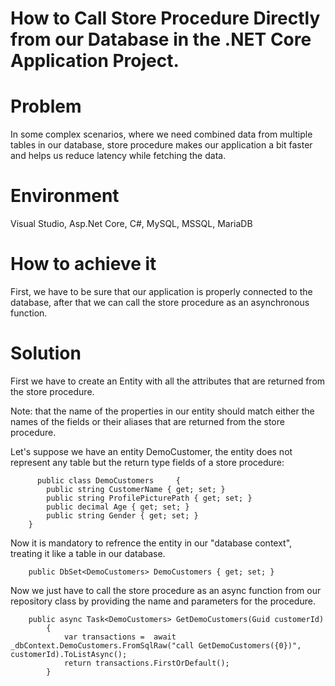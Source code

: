# How to Call Store Procedure Directly from our Database in the .NET Core Application Project.

# Problem
In some complex scenarios, where we need combined data from multiple tables in our database, store procedure makes our application a bit faster and helps us reduce latency while fetching the data.

# Environment
Visual Studio, Asp.Net Core, C#, MySQL, MSSQL, MariaDB

# How to achieve it
First, we have to be sure that our application is properly connected to the database, after that we can call the store procedure as an asynchronous function.

# Solution
First we have to create an Entity with all the attributes that are returned from the store procedure. 

Note: that the name of the properties in our entity should match either the names of the fields or their aliases that are returned from the store procedure.

Let's suppose we have an entity DemoCustomer, the entity does not represent any table but the return type fields of a store procedure:
```
      public class DemoCustomers     {
        public string CustomerName { get; set; }
        public string ProfilePicturePath { get; set; }
        public decimal Age { get; set; }
        public string Gender { get; set; }
    }
```
Now it is mandatory to refrence the entity in our "database context", treating it like a table in our database.
```
    public DbSet<DemoCustomers> DemoCustomers { get; set; }
```
Now we just have to call the store procedure as an async function from our repository class by providing the name and parameters for the procedure.
```
    public async Task<DemoCustomers> GetDemoCustomers(Guid customerId)
        {
            var transactions =  await _dbContext.DemoCustomers.FromSqlRaw("call GetDemoCustomers({0})", customerId).ToListAsync();
            return transactions.FirstOrDefault();
        }
```
